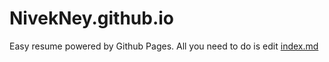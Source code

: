 # NivekNey.github.io

Easy resume powered by Github Pages. All you need to do is edit [index.md](/index.md)
